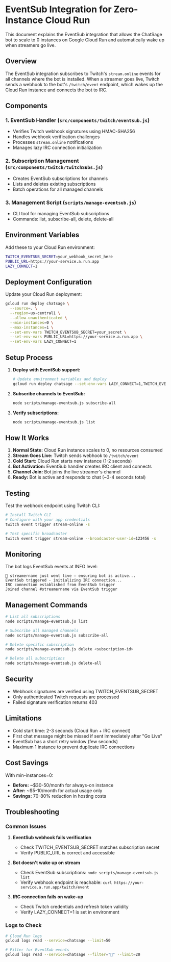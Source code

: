 # EventSub Integration for Zero-Instance Cloud Run

This document explains the EventSub integration that allows the ChatSage bot to scale to 0 instances on Google Cloud Run and automatically wake up when streamers go live.

## Overview

The EventSub integration subscribes to Twitch's `stream.online` events for all channels where the bot is installed. When a streamer goes live, Twitch sends a webhook to the bot's `/twitch/event` endpoint, which wakes up the Cloud Run instance and connects the bot to IRC.

## Components

### 1. EventSub Handler (`src/components/twitch/eventsub.js`)
- Verifies Twitch webhook signatures using HMAC-SHA256
- Handles webhook verification challenges
- Processes `stream.online` notifications
- Manages lazy IRC connection initialization

### 2. Subscription Management (`src/components/twitch/twitchSubs.js`)
- Creates EventSub subscriptions for channels
- Lists and deletes existing subscriptions
- Batch operations for all managed channels

### 3. Management Script (`scripts/manage-eventsub.js`)
- CLI tool for managing EventSub subscriptions
- Commands: list, subscribe-all, delete, delete-all

## Environment Variables

Add these to your Cloud Run environment:

```bash
TWITCH_EVENTSUB_SECRET=your_webhook_secret_here
PUBLIC_URL=https://your-service.a.run.app
LAZY_CONNECT=1
```

## Deployment Configuration

Update your Cloud Run deployment:

```bash
gcloud run deploy chatsage \
  --source=. \
  --region=us-central1 \
  --allow-unauthenticated \
  --min-instances=0 \
  --max-instances=1 \
  --set-env-vars TWITCH_EVENTSUB_SECRET=your_secret \
  --set-env-vars PUBLIC_URL=https://your-service.a.run.app \
  --set-env-vars LAZY_CONNECT=1
```

## Setup Process

1. **Deploy with EventSub support:**
   ```bash
   # Update environment variables and deploy
   gcloud run deploy chatsage --set-env-vars LAZY_CONNECT=1,TWITCH_EVENTSUB_SECRET=your_secret,PUBLIC_URL=https://your-service.a.run.app
   ```

2. **Subscribe channels to EventSub:**
   ```bash
   node scripts/manage-eventsub.js subscribe-all
   ```

3. **Verify subscriptions:**
   ```bash
   node scripts/manage-eventsub.js list
   ```

## How It Works

1. **Normal State:** Cloud Run instance scales to 0, no resources consumed
2. **Stream Goes Live:** Twitch sends webhook to `/twitch/event`
3. **Cold Start:** Cloud Run starts new instance (1-2 seconds)
4. **Bot Activation:** EventSub handler creates IRC client and connects
5. **Channel Join:** Bot joins the live streamer's channel
6. **Ready:** Bot is active and responds to chat (~3-4 seconds total)

## Testing

Test the webhook endpoint using Twitch CLI:

```bash
# Install Twitch CLI
# Configure with your app credentials
twitch event trigger stream-online -s

# Test specific broadcaster
twitch event trigger stream-online --broadcaster-user-id=123456 -s
```

## Monitoring

The bot logs EventSub events at INFO level:

```
📡 streamername just went live — ensuring bot is active...
EventSub triggered - initializing IRC connection...
IRC connection established from EventSub trigger
Joined channel #streamername via EventSub trigger
```

## Management Commands

```bash
# List all subscriptions
node scripts/manage-eventsub.js list

# Subscribe all managed channels
node scripts/manage-eventsub.js subscribe-all

# Delete specific subscription
node scripts/manage-eventsub.js delete <subscription-id>

# Delete all subscriptions
node scripts/manage-eventsub.js delete-all
```

## Security

- Webhook signatures are verified using TWITCH_EVENTSUB_SECRET
- Only authenticated Twitch requests are processed
- Failed signature verification returns 403

## Limitations

- Cold start time: 2-3 seconds (Cloud Run + IRC connect)
- First chat message might be missed if sent immediately after "Go Live"
- EventSub has a short retry window (few seconds)
- Maximum 1 instance to prevent duplicate IRC connections

## Cost Savings

With min-instances=0:
- **Before:** ~$30-50/month for always-on instance
- **After:** ~$5-10/month for actual usage only
- **Savings:** 70-80% reduction in hosting costs

## Troubleshooting

### Common Issues

1. **EventSub webhook fails verification**
   - Check TWITCH_EVENTSUB_SECRET matches subscription secret
   - Verify PUBLIC_URL is correct and accessible

2. **Bot doesn't wake up on stream**
   - Check EventSub subscriptions: `node scripts/manage-eventsub.js list`
   - Verify webhook endpoint is reachable: `curl https://your-service.a.run.app/twitch/event`

3. **IRC connection fails on wake-up**
   - Check Twitch credentials and refresh token validity
   - Verify LAZY_CONNECT=1 is set in environment

### Logs to Check

```bash
# Cloud Run logs
gcloud logs read --service=chatsage --limit=50

# Filter for EventSub events
gcloud logs read --service=chatsage --filter="📡" --limit=20
```